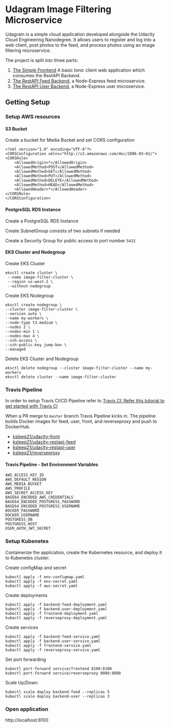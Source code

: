 # Udagram Image Filtering Microservice

Udagram is a simple cloud application developed alongside the Udacity Cloud Engineering Nanodegree. It allows users to register and log into a web client, post photos to the feed, and process photos using an image filtering microservice.

The project is split into three parts:
1. [The Simple Frontend](/udacity-c3-frontend)
A basic Ionic client web application which consumes the RestAPI Backend. 
2. [The RestAPI Feed Backend](/udacity-c3-restapi-feed), a Node-Express feed microservice.
3. [The RestAPI User Backend](/udacity-c3-restapi-user), a Node-Express user microservice.

## Getting Setup

### Setup AWS resources 

#### S3 Bucket

Create a bucket for Media Bucket and set CORS configuration

```
<?xml version="1.0" encoding="UTF-8"?>
<CORSConfiguration xmlns="http://s3.amazonaws.com/doc/2006-03-01/">
<CORSRule>
    <AllowedOrigin>*</AllowedOrigin>
    <AllowedMethod>POST</AllowedMethod>
    <AllowedMethod>GET</AllowedMethod>
    <AllowedMethod>PUT</AllowedMethod>
    <AllowedMethod>DELETE</AllowedMethod>
    <AllowedMethod>HEAD</AllowedMethod>
    <AllowedHeader>*</AllowedHeader>
</CORSRule>
</CORSConfiguration>
```

#### PostgreSQL RDS Instance

Create a PostgreSQL RDS Instance

Create SubnetGroup consists of two subnets if needed

Create a Security Group for public access to port number `5432`

#### EKS Cluster and Nodegroup

Create EKS Cluster

```
eksctl create cluster \
 --name image-filter-cluster \
 --region us-west-2 \
 --without-nodegroup
```

Create EKS Nodegroup

```
eksctl create nodegroup \
--cluster image-filter-cluster \
--version auto \
--name my-workers \
--node-type t3.medium \
--nodes 2 \
--nodes-min 1 \
--nodes-max 4 \
--ssh-access \
--ssh-public-key jump-box \
--managed
```

Delete EKS Cluster and Nodegroup

```
eksctl delete nodegroup --cluster image-filter-cluster --name my-workers
eksctl delete cluster --name image-filter-cluster
```

### Travis Pipeline 

In order to setup Travis CI/CD Pipeline refer to [Travis CI: Refer this tutorial to get started with Travis CI](https://docs.travis-ci.com/user/tutorial/)

When a PR merge to `master` branch Travis Pipeline kicks in. The pipeline builds Docker images for feed, user, front, and reverseproxy and push to DockerHub.

- [ksleeq21/udacity-front](https://hub.docker.com/repository/docker/ksleeq21/udacity-frontend)
- [ksleeq21/udacity-restapi-feed](https://hub.docker.com/repository/docker/ksleeq21/udacity-restapi-feed)
- [ksleeq21/udacity-restapi-user](https://hub.docker.com/repository/docker/ksleeq21/udacity-restapi-user)
- [ksleeq21/reverseproxy](https://hub.docker.com/repository/docker/ksleeq21/reverseproxy)

#### Travis Pipeline - Set Environment Variables

```
AWS_ACCESS_KEY_ID
AWS_DEFAULT_REGION
AWS_MEDIA_BUCKET
AWS_PROFILE
AWS_SECRET_ACCESS_KEY
BASE64_ENCODED_AWS_CREDENTIALS
BASE64_ENCODED_POSTGRESS_PASSWORD
BASE64_ENCODED_POSTGRESS_USERNAME
DOCKER_PASSWORD
DOCKER_USERNAME
POSTGRESS_DB
POSTGRESS_HOST
USER_AUTH_JWT_SECRET
```

### Setup Kubenetes
Containerize the application, create the Kubernetes resource, and deploy it to Kubenetes cluster:

Create configMap and secret
```
kubectl apply -f env-configmap.yaml
kubectl apply -f env-secret.yaml
kubectl apply -f aws-secret.yaml
```

Create deployments
```
kubectl apply -f backend-feed-deployment.yaml
kubectl apply -f backend-user-deployment.yaml
kubectl apply -f frontend-deployment.yaml
kubectl apply -f reverseproxy-deployment.yaml
```

Create services
```
kubectl apply -f backend-feed-service.yaml
kubectl apply -f backend-user-service.yaml
kubectl apply -f frontend-service.yaml
kubectl apply -f reverseproxy-service.yaml
```

Set port forwarding
```
kubectl port-forward service/frontend 8100:8100
kubectl port-forward service/reverseproxy 8080:8080
```

Scale Up/Down
``` 
kubectl scale deploy backend-feed --replicas 5
kubectl scale deploy backend-user --replicas 3
```

### Open application

http://localhost:8100